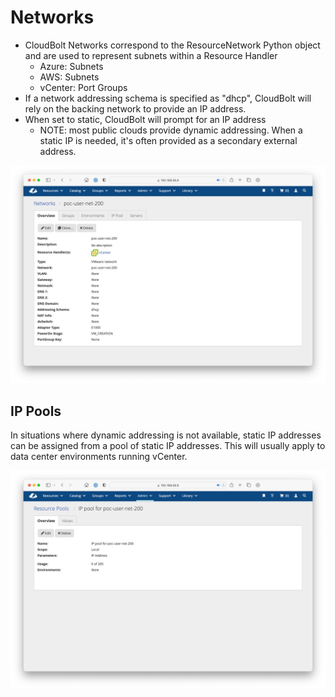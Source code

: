 # Networks

* CloudBolt Networks correspond to the ResourceNetwork Python object and are used to represent subnets within a Resource Handler
  * Azure: Subnets
  * AWS: Subnets
  * vCenter: Port Groups
* If a network addressing schema is specified as "dhcp", CloudBolt will rely on the backing network to provide an IP address.
* When set to static, CloudBolt will prompt for an IP address
  * NOTE: most public clouds provide dynamic addressing. When a static IP is needed, it's often provided as a secondary external address.

![Netowrk details view](../assets/network.png)


## IP Pools
In situations where dynamic addressing is not available, static IP addresses can be assigned from a pool of static IP addresses. This will usually apply to data center environments running vCenter.

![IP pool detail](../assets/ip_pool.png)